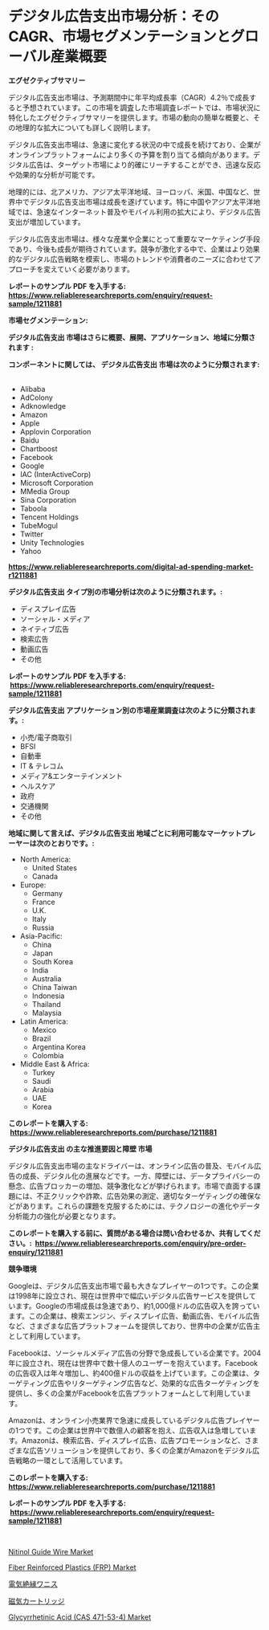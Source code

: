 <p><h1>デジタル広告支出市場分析：そのCAGR、市場セグメンテーションとグローバル産業概要</h1></p><p><strong>エグゼクティブサマリー</strong></p>
<p><p>デジタル広告支出市場は、予測期間中に年平均成長率（CAGR）4.2％で成長すると予想されています。この市場を調査した市場調査レポートでは、市場状況に特化したエグゼクティブサマリーを提供します。市場の動向の簡単な概要と、その地理的な拡大についても詳しく説明します。</p><p>デジタル広告支出市場は、急速に変化する状況の中で成長を続けており、企業がオンラインプラットフォームにより多くの予算を割り当てる傾向があります。デジタル広告は、ターゲット市場により的確にリーチすることができ、迅速な反応や効果的な分析が可能です。</p><p>地理的には、北アメリカ、アジア太平洋地域、ヨーロッパ、米国、中国など、世界中でデジタル広告支出市場は成長を遂げています。特に中国やアジア太平洋地域では、急速なインターネット普及やモバイル利用の拡大により、デジタル広告支出が増加しています。</p><p>デジタル広告支出市場は、様々な産業や企業にとって重要なマーケティング手段であり、今後も成長が期待されています。競争が激化する中で、企業はより効果的なデジタル広告戦略を模索し、市場のトレンドや消費者のニーズに合わせてアプローチを変えていく必要があります。</p></p>
<p><strong>レポートのサンプル PDF を入手する: <a href="https://www.reliableresearchreports.com/enquiry/request-sample/1211881">https://www.reliableresearchreports.com/enquiry/request-sample/1211881</a></strong></p>
<p><strong>市場セグメンテーション:</strong></p>
<p><strong> デジタル広告支出 市場はさらに概要、展開、アプリケーション、地域に分類されます :</strong></p>
<p><strong>コンポーネントに関しては、 デジタル広告支出 市場は次のように分類されます: &nbsp;</strong></p>
<p><ul><li>Alibaba</li><li>AdColony</li><li>Adknowledge</li><li>Amazon</li><li>Apple</li><li>Applovin Corporation</li><li>Baidu</li><li>Chartboost</li><li>Facebook</li><li>Google</li><li>IAC (InterActiveCorp)</li><li>Microsoft Corporation</li><li>MMedia Group</li><li>Sina Corporation</li><li>Taboola</li><li>Tencent Holdings</li><li>TubeMogul</li><li>Twitter</li><li>Unity Technologies</li><li>Yahoo</li></ul></p>
<p><strong><a href="https://www.reliableresearchreports.com/digital-ad-spending-market-r1211881">https://www.reliableresearchreports.com/digital-ad-spending-market-r1211881</a></strong></p>
<p><strong> デジタル広告支出 タイプ別の市場分析は次のように分類されます。:</strong></p>
<p><ul><li>ディスプレイ広告</li><li>ソーシャル・メディア</li><li>ネイティブ広告</li><li>検索広告</li><li>動画広告</li><li>その他</li></ul></p>
<p><strong>レポートのサンプル PDF を入手する: &nbsp;<a href="https://www.reliableresearchreports.com/enquiry/request-sample/1211881">https://www.reliableresearchreports.com/enquiry/request-sample/1211881</a></strong></p>
<p><strong> デジタル広告支出 アプリケーション別の市場産業調査は次のように分類されます。:</strong></p>
<p><ul><li>小売/電子商取引</li><li>BFSI</li><li>自動車</li><li>IT & テレコム</li><li>メディア&エンターテインメント</li><li>ヘルスケア</li><li>政府</li><li>交通機関</li><li>その他</li></ul></p>
<p><strong>地域に関して言えば、デジタル広告支出 地域ごとに利用可能なマーケットプレーヤーは次のとおりです。:</strong></p>
<p><ul>
    <li>
        North America:
        <ul>
            <li>United States</li>
            <li>Canada</li>
        </ul>
    </li>
    <li>
        Europe:
        <ul>
            <li>Germany</li>
            <li>France</li>
            <li>U.K.</li>
            <li>Italy</li>
            <li>Russia</li>
        </ul>
    </li>
    <li>
        Asia-Pacific:
        <ul>
            <li>China</li>
            <li>Japan</li>
            <li>South Korea</li>
            <li>India</li>
            <li>Australia</li>
            <li>China Taiwan</li>
            <li>Indonesia</li>
            <li>Thailand</li>
            <li>Malaysia</li>
        </ul>
    </li>
    <li>
        Latin America:
        <ul>
            <li>Mexico</li>
            <li>Brazil</li>
            <li>Argentina Korea</li>
            <li>Colombia</li>
        </ul>
    </li>
    <li>
        Middle East & Africa:
        <ul>
            <li>Turkey</li>
            <li>Saudi</li>
            <li>Arabia</li>
            <li>UAE</li>
            <li>Korea</li>
        </ul>
    </li>
    </ul></p>
<p><strong>このレポートを購入する: &nbsp;<a href="https://www.reliableresearchreports.com/purchase/1211881">https://www.reliableresearchreports.com/purchase/1211881</a></strong></p>
<p><strong>デジタル広告支出 の主な推進要因と障壁 市場</strong></p>
<p><p>デジタル広告支出市場の主なドライバーは、オンライン広告の普及、モバイル広告の成長、デジタル化の進展などです。一方、障壁には、データプライバシーの懸念、広告ブロッカーの増加、競争激化などが挙げられます。市場で直面する課題には、不正クリックや詐欺、広告効果の測定、適切なターゲティングの確保などがあります。これらの課題を克服するためには、テクノロジーの進化やデータ分析能力の強化が必要となります。</p></p>
<p><strong>このレポートを購入する前に、質問がある場合は問い合わせるか、共有してください。:&nbsp; <a href="https://www.reliableresearchreports.com/enquiry/pre-order-enquiry/1211881">https://www.reliableresearchreports.com/enquiry/pre-order-enquiry/1211881</a></strong></p>
<p><strong>競争環境</strong></p>
<p><p>Googleは、デジタル広告支出市場で最も大きなプレイヤーの1つです。この企業は1998年に設立され、現在は世界中で幅広いデジタル広告サービスを提供しています。Googleの市場成長は急速であり、約1,000億ドルの広告収入を誇っています。この企業は、検索エンジン、ディスプレイ広告、動画広告、モバイル広告など、さまざまな広告プラットフォームを提供しており、世界中の企業が広告主として利用しています。</p><p>Facebookは、ソーシャルメディア広告の分野で急成長している企業です。2004年に設立され、現在は世界中で数十億人のユーザーを抱えています。Facebookの広告収入は年々増加し、約400億ドルの収益を上げています。この企業は、ターゲティング広告やリターゲティング広告など、効果的な広告ターゲティングを提供し、多くの企業がFacebookを広告プラットフォームとして利用しています。</p><p>Amazonは、オンライン小売業界で急速に成長しているデジタル広告プレイヤーの1つです。この企業は世界中で数億人の顧客を抱え、広告収入は急増しています。Amazonは、検索広告、ディスプレイ広告、広告プロモーションなど、さまざまな広告ソリューションを提供しており、多くの企業がAmazonをデジタル広告戦略の一環として活用しています。</p></p>
<p><strong>このレポートを購入する: &nbsp; <a href="https://www.reliableresearchreports.com/purchase/1211881">https://www.reliableresearchreports.com/purchase/1211881</a></strong></p>
<p><strong>レポートのサンプル PDF を入手する: &nbsp;<a href="https://www.reliableresearchreports.com/enquiry/request-sample/1211881">https://www.reliableresearchreports.com/enquiry/request-sample/1211881</a></strong><strong></strong></p>
<p>&nbsp;</p>
<p><p><a href="https://github.com/dringals/Market-Research-Report-List-3/blob/main/nitinol-guide-wire-market.md">Nitinol Guide Wire Market</a></p><p><a href="https://www.linkedin.com/pulse/fiber-reinforced-plastics-frp-market-analysis-examines-its-3d2me?trackingId=IG9VL9c51%2F%2Fycq7tvhcjCg%3D%3D">Fiber Reinforced Plastics (FRP) Market</a></p><p><a href="https://medium.com/@lonnyguann/%E9%9B%BB%E6%B0%97%E7%B5%B6%E7%B8%81%E3%83%AF%E3%83%8B%E3%82%B9%E5%B8%82%E5%A0%B4%E3%81%AF%E5%B8%82%E5%A0%B4%E3%82%B7%E3%82%A7%E3%82%A2-%E5%B8%82%E5%A0%B4%E3%83%88%E3%83%AC%E3%83%B3%E3%83%89-%E5%B8%82%E5%A0%B4%E6%88%90%E9%95%B7%E3%81%AB%E9%96%A2%E3%81%99%E3%82%8B%E6%83%85%E5%A0%B1%E3%82%92%E6%8F%90%E4%BE%9B%E3%81%97%E3%81%A6%E3%81%84%E3%81%BE%E3%81%99-d631dd93fbbd">電気絶縁ワニス</a></p><p><a href="https://github.com/dandier2003/Market-Research-Report-List-1/blob/main/901001923414.md">磁気カートリッジ</a></p><p><a href="https://www.linkedin.com/pulse/glycyrrhetinic-acid-cas-471-53-4-market-challenges-opportunities-kofze?trackingId=BXjaqJfGBCoTEFmDgTK96g%3D%3D">Glycyrrhetinic Acid (CAS 471-53-4) Market</a></p></p>